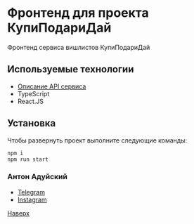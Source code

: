 # Фронтенд для проекта КупиПодариДай

Фронтенд сервиса вишлистов КупиПодариДай

## Используемые технологии

- [Описание API сервиса](https://app.swaggerhub.com/apis/zlocate/KupiPodariDay/1.0.0)
- TypeScript
- React.JS

## Установка

Чтобы развернуть проект выполните следующие команды:

```code
npm i
npm run start
```

### Антон Адуйский

- [Telegram](https://t.me/aduiskywalker)
- [Instagram](https://www.instagram.com/aduiskywalker/)

[Наверх](#top)
